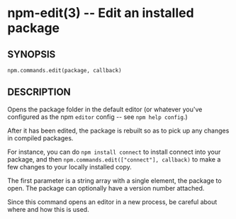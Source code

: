 npm-edit(3) -- Edit an installed package
========================================
















































<extoc></extoc>

## SYNOPSIS

    npm.commands.edit(package, callback)

## DESCRIPTION

Opens the package folder in the default editor (or whatever you've
configured as the npm `editor` config -- see `npm help config`.)

After it has been edited, the package is rebuilt so as to pick up any
changes in compiled packages.

For instance, you can do `npm install connect` to install connect
into your package, and then `npm.commands.edit(["connect"], callback)`
to make a few changes to your locally installed copy.

The first parameter is a string array with a single element, the package
to open. The package can optionally have a version number attached.

Since this command opens an editor in a new process, be careful about where
and how this is used.
